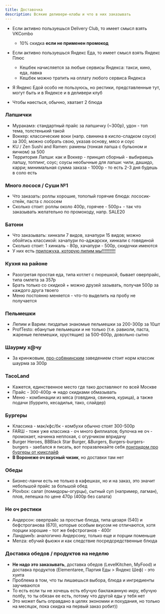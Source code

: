 ```yaml
---
title: Доставочка
description: Всякие деливери-клабы и что в них заказывать
---
```


- Если активно пользуешься Delivery Club, то имеет смысл взять VKCombo
  - 10% скидка **если не применен промокод**

- Если активно пользуешься Яндекс Еда, то имеет смысл взять Яндекс Плюс
  - Кешбек начисляется за любые сервисы Яндекса: такси, кино, еда, лавка
  - Кешбек можно тратить на оплату любого сервиса Яндекса

- Я Яндекс Едой особо не пользуюсь, но рестики, представленные тут, могут быть и в Яндексе и в деливери клуб

- Чтобы наесться, обычно, хватает 2 блюда
 
### Лапшички

- Муракамэ: стандартный прайс за лапшичку (~300р), удон - топ тема, толстенький такой
- Воккер: классические воки (напр. свинина в кисло-сладком соусе) за 300, можно собрать свою, указав основу, мясо и соус
- KU / Zen Sushi and Ramen: рамены (тонкая лапша с бульоном и яичком) за 500
- Территория Лапши: как и Воккер - принцип сборный - выбираешь лапшу, топпинг, соус; соусы необычные для лапши: чили, дашидо, карри; минимальная сумма заказа - 1000р - то есть 2-3 дня будешь в соло есть

### Много лосося / Суши №1 

- Что заказать: роллы хорошие, топопый горячие блюда: лососик-стейк, паста с лососем
- Сколько стоит: роллы около 400р, горячее - 500р+ - так что заказывать желательно по промокоду, напр. SALE20

### Батони

- Что заказывать: хинкали 7 видов, хачапури 15 видов; можно обойтись классикой: хачапури по-аджарски, хинкали с говядиной
- Сколько стоит: 1 хинкаль - 80р, хачапури - 500р, скидочки имеются
- У них есть [приложуха, которую пилим мы!!!!!!!!!!!](https://play.google.com/store/apps/details?id=com.rubeacon.batoni)


### Кухня на районе

- Разогретая простая еда, типа котлет с пюрешкой, бывает оверпрайс, типа омлета за 357р
- Брать только со скидкой + можно друзей зазывать, получая 500р за каждого друга твоего
- Меню постоянно меняется - что-то выделить на пробу не получается

### Пельмешки

- Лепим и Варим: пиздатые знакомые пельмешки за 200-300р за 10шт
- ProfTesto: ебанутые пельмешки и не только (т.е. равиоли, паста, жареные пелемешки, хрустящие) за 500-600р, довольно сытно

### Шаурму х@чу

- За кринжовым, [про-собянинским](https://vk.com/wall-206416102_18) заведением стоит норм классик шаурма за 300р 

### TacoLand

- Кажется, единственное место где тако доставляют по всей Москве
- Прайс - 300-400р => надо скидками обмазывать
- Меню - комбинации из мяса (говядина, свинина, курица), а также подачи (буррито, кесадилья, тако, слайдер)

### Бургеры

- Классика - мак/кфс/бк - комбухи обычно стоят 300-500р
- FARШ - тоже уже классика - оч много филлиалов; булочка не оч - промокает, начинка неплохая, с огурчиком впридачу
- Burger Heroes, BBBlack Star Burger, &Burgers, Burgers-burgers-burgers - заебался я писать, вот поразвлекайте себя [лонгридом про бургеры от юикслайф](https://readymag.com/uxlive/uxfood/)
- **В Воронеже оч вкусный чизик**, но доставки там нет

### Обеды

- Бизнес-ланчи есть не только в кафешках, но и на заказ, это значит небольшой прайс за большой обед
- Plovbox: салат (помидоры-огурцы), сытный суп (например, лагман), плов, лепешка по цене 470р (400р без салата)

### Не оч рестики 

- Андерсон: оверпрайс за простые блюда, типа цезаря (540) и бефстроганова (670), которые особым вкусом не отличаются, хотя порции хорошие - тот же бефстроганов - 400г
- ЛандринЪ: аналогично Андерсону, только еще и порции поменьше
- Menza: ебучий фьюжн и как следствие посредсредственные блюда


### Доставка обедов / продуктов на неделю

- **Не надо это заказывать**, доставка обедов (LevelKitchen, MyFood) и доставка продуктов (Elementaree, Партия Еды > Яндекс Шеф) - это хуита
- Проблема в том, что ты лишаешься выбора, блюда и ингредиенты заучиваются
- То есть если ты не хочешь есть ебучую баклажанную икру, ебучую полбу, то ты обязан ее есть, потому что другой еды у тебя нет
- Это может быть оправдано в целях экономии и похудания, но только на месяцок, пока скидка на первый заказ робит))
